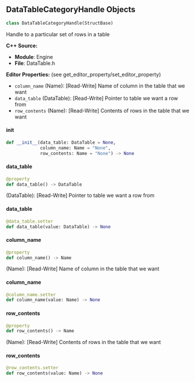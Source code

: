## DataTableCategoryHandle Objects

```python
class DataTableCategoryHandle(StructBase)
```

Handle to a particular set of rows in a table

**C++ Source:**

- **Module**: Engine
- **File**: DataTable.h

**Editor Properties:** (see get_editor_property/set_editor_property)

- ``column_name`` (Name):  [Read-Write] Name of column in the table that we want
- ``data_table`` (DataTable):  [Read-Write] Pointer to table we want a row from
- ``row_contents`` (Name):  [Read-Write] Contents of rows in the table that we want

<a id="unreal.DataTableCategoryHandle.__init__"></a>

#### __init__

```python
def __init__(data_table: DataTable = None,
             column_name: Name = "None",
             row_contents: Name = "None") -> None
```

<a id="unreal.DataTableCategoryHandle.data_table"></a>

#### data_table

```python
@property
def data_table() -> DataTable
```

(DataTable):  [Read-Write] Pointer to table we want a row from

<a id="unreal.DataTableCategoryHandle.data_table"></a>

#### data_table

```python
@data_table.setter
def data_table(value: DataTable) -> None
```

<a id="unreal.DataTableCategoryHandle.column_name"></a>

#### column_name

```python
@property
def column_name() -> Name
```

(Name):  [Read-Write] Name of column in the table that we want

<a id="unreal.DataTableCategoryHandle.column_name"></a>

#### column_name

```python
@column_name.setter
def column_name(value: Name) -> None
```

<a id="unreal.DataTableCategoryHandle.row_contents"></a>

#### row_contents

```python
@property
def row_contents() -> Name
```

(Name):  [Read-Write] Contents of rows in the table that we want

<a id="unreal.DataTableCategoryHandle.row_contents"></a>

#### row_contents

```python
@row_contents.setter
def row_contents(value: Name) -> None
```

<a id="unreal.DialogueContext"></a>